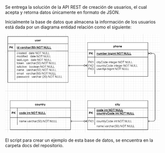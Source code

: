 Se entrega la solución de la API REST de creación de usuarios, el cual acepta y retorna datos únicamente en formato de JSON.

Inicialmente la base de datos que almacena la información de los usuarios está dada por un diagrama entidad relación como el siguiente: 

![](docs/DiagramaER.png)

El script para crear un ejemplo de esta base de datos, se encuentra en la carpeta docs del repositorio.

